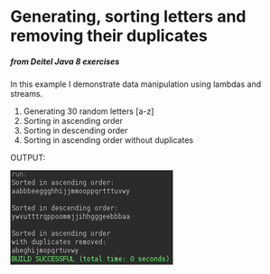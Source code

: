 <h1>Generating, sorting letters and removing their duplicates</h1><h5>from Deitel Java 8 exercises</h5>


<p>In this example I demonstrate data manipulation using lambdas and streams.</p>
<ol>
<li>Generating 30 random letters [a-z]</li>
<li>Sorting in ascending order</li>
<li>Sorting in descending order</li>
<li>Sorting in ascending order without duplicates</li>
</ol>

<p>OUTPUT:</p>
<img alt="terminal output" src="https://raw.githubusercontent.com/marc88cap/Java-8/master/LambdaSortingLettersAndRemovingDuplicates/src/sortinglettersandremovingduplicates/Screenshot_2017-07-31_16-58-59.png"/>

